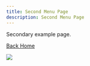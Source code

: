 ```yaml
---
title: Second Menu Page
description: Second Menu Page
---
```

Secondary example page.

[Back Home](/)



![](/assets/img_2471.png)
